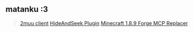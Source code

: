 ## matanku :3
> [2muu client](https://github.com/2muuclientDev/)
> [HideAndSeek Plugin](https://github.com/unsnipeable/Kakurembo/)
> [Minecraft 1.8.9 Forge MCP Replacer](https://unsnipeable.github.io/mcp)
